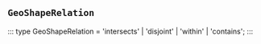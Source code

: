 ## `GeoShapeRelation`
:::
type GeoShapeRelation = 'intersects' | 'disjoint' | 'within' | 'contains';
:::

